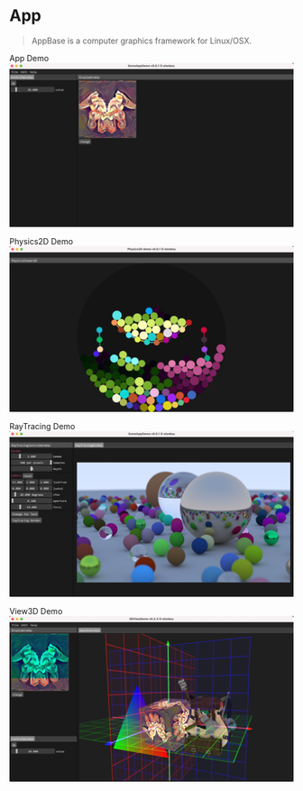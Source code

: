 # App
> AppBase is a computer graphics framework for Linux/OSX.

App Demo
![](./resources/app/appdemo1.png)

Physics2D Demo
![](./resources/app/physics2d_demo1.png)

RayTracing Demo
![](./resources/app/raytracing_demo1.png)

View3D Demo
![](./resources/app/view3d_demo1.png)


